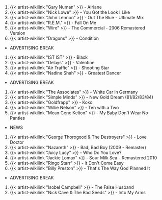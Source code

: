 1. {{< artist-wikilink "Gary Numan" >}} - Airlane
2. {{< artist-wikilink "Nick Lowe" >}} - You Got the Look I Like
3. {{< artist-wikilink "John Lennon" >}} - Out The Blue - Ultimate Mix
4. {{< artist-wikilink "R.E.M." >}} - Fall On Me
5. {{< artist-wikilink "Wire" >}} - The Commercial - 2006 Remastered Version
6. {{< artist-wikilink "Dragons" >}} - Condition

- ADVERTISING BREAK

1. {{< artist-wikilink "IST IST" >}} - Black
2. {{< artist-wikilink "Delays" >}} - Valentine
3. {{< artist-wikilink "Air Traffic" >}} - Shooting Star
4. {{< artist-wikilink "Nadine Shah" >}} - Greatest Dancer

- ADVERTISING BREAK

1. {{< artist-wikilink "The Associates" >}} - White Car in Germany
2. {{< artist-wikilink "Simple Minds" >}} - New Gold Dream (81/82/83/84)
3. {{< artist-wikilink "Goldfrapp" >}} - Koko
4. {{< artist-wikilink "Willie Nelson" >}} - Ten with a Two
5. {{< artist-wikilink "Mean Gene Kelton" >}} - My Baby Don't Wear No Panties

- NEWS

1. {{< artist-wikilink "George Thorogood & The Destroyers" >}} - Love Doctor
2. {{< artist-wikilink "Nazareth" >}} - Bad, Bad Boy (2009 - Remaster)
3. {{< artist-wikilink "Juicy Lucy" >}} - Who Do You Love?
4. {{< artist-wikilink "Jackie Lomax" >}} - Sour Milk Sea - Remastered 2010
5. {{< artist-wikilink "Ringo Starr" >}} - It Don't Come Easy
6. {{< artist-wikilink "Billy Preston" >}} - That's The Way God Planned It

- ADVERTISING BREAK

1. {{< artist-wikilink "Isobel Campbell" >}} - The False Husband
2. {{< artist-wikilink "Nick Cave & The Bad Seeds" >}} - Into My Arms
